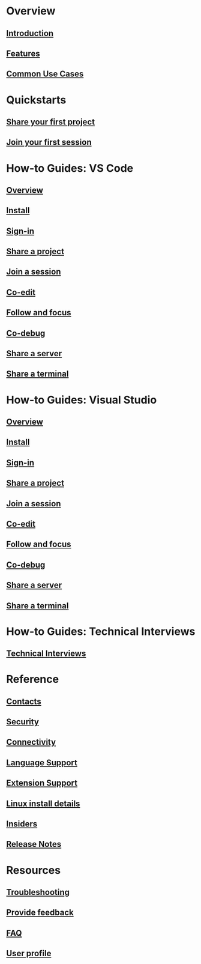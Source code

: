 <!-- markdownlint-disable MD022 MD025 -->
# Overview
## [Introduction](index.md)
## [Features](overview/features.md)
## [Common Use Cases](reference/use-cases.md)
# Quickstarts
## [Share your first project](quickstart/share.md)
## [Join your first session](quickstart/join.md)
# How-to Guides: VS Code
## [Overview](use/vscode.md)
## [Install](use/vscode.md#installation)
## [Sign-in](use/vscode.md#sign-in)
## [Share a project](use/vscode.md#share-a-project)
## [Join a session](use/vscode.md#join-a-collaboration-session)
## [Co-edit](use/vscode.md#co-editing)
## [Follow and focus](use/vscode.md#following)
## [Co-debug](use/vscode.md#co-debugging)
## [Share a server](use/vscode.md#share-a-server)
## [Share a terminal](use/vscode.md#share-a-terminal)
# How-to Guides: Visual Studio
## [Overview](use/vs.md)
## [Install](use/vs.md#installation)
## [Sign-in](use/vs.md#sign-in)
## [Share a project](use/vs.md#share-a-project)
## [Join a session](use/vs.md#join-a-collaboration-session)
## [Co-edit](use/vs.md#co-editing)
## [Follow and focus](use/vs.md#following)
## [Co-debug](use/vs.md#co-debugging)
## [Share a server](use/vs.md#share-a-server)
## [Share a terminal](use/vs.md#share-a-terminal)
# How-to Guides: Technical Interviews
## [Technical Interviews](use/technical-interviews.md)
# Reference
## [Contacts](reference/contacts.md)
## [Security](reference/security.md)
## [Connectivity](reference/connectivity.md)
## [Language Support](reference/platform-support.md)
## [Extension Support](reference/extensions.md)


## [Linux install details](reference/linux.md)
## [Insiders](reference/insiders.md)
## [Release Notes](https://aka.ms/vsls-releases)
# Resources
## [Troubleshooting](troubleshooting.md)
## [Provide feedback](support.md)
## [FAQ](faq.md)
## [User profile](user-profile.md)
